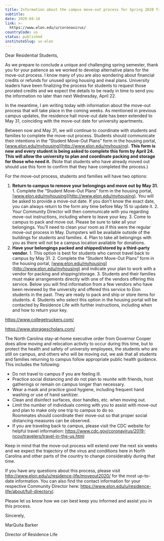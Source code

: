 ```yaml
---
title: Information about the campus move-out process for Spring 2020 from Director of Residence Life MarQuita Barker
subtitle: 
date: 2020-04-16
link: >-
  https://www.elon.edu/u/coronavirus/
countryCode: us
status: published
instituteSlug: us-elon
---
```

Dear Residential Students,

As we prepare to conclude a unique and challenging spring semester, thank you for your patience as we worked to develop alternative plans for the move-out process. I know many of you are also wondering about financial credits or refunds for unused spring housing and meal plans. University leaders have been finalizing the process for students to request those prorated credits and we expect the details to be ready in time to send you the information no later than next Wednesday, April 22.

In the meantime, I am writing today with information about the move-out process that will take place in the coming weeks. As mentioned in previous campus updates, the residence hall move-out date has been extended to May 31, coinciding with the move-out date for university apartments.

Between now and May 31, we will continue to coordinate with students and families to complete the move-out process. Students should communicate their intentions in the “Student Move-Out Plans” form in the housing portal, [www.elon.edu/myhousing](http://www.elon.edu/myhousing). **This form is new and every student is being asked to complete this form by April 24. This will allow the university to plan and coordinate packing and storage for those who need it.** (Note that students who have already moved out should use this form to confirm that they have completed the process.)

For the move-out process, students and families will have two options:

  1. **Return to campus to remove your belongings and move out by May 31.**
    1. Complete the “Student Move-Out Plans” form in the housing portal, [www.elon.edu/myhousing](http://www.elon.edu/myhousing). You will be asked to provide a move-out date. If you don’t know the exact date, you can always return to the form any time before May 15 to update it.
    2. Your Community Director will then communicate with you regarding move-out instructions, including where to leave your key.
    3. Come to campus to pack and move out. Please be sure to take all your belongings. You’ll need to clean your room as if this were the regular move-out process in May. Dumpsters will be available outside of the buildings for students and families.
    4. Plan to take all belongings with you as there will not be a campus location available for donations.
  2. **Have your belongings packed and shipped/stored by a third-party vendor.**
    1. This option is best for students who cannot travel back to campus by May 31.
    2. Complete the “Student Move-Out Plans” form in the housing portal, [www.elon.edu/myhousing](http://www.elon.edu/myhousing) and indicate your plan to work with a vendor for packing and shipping/storage.
    3. Students and their families must make arrangements directly with one of the vendors offering this service. Below you will find information from a few vendors who have been reviewed by the university and offered this service to Elon students in the past. They are ready to pack and ship or store items for students.
    4. Students who select this option in the housing portal will be contacted by Residence Life with further instructions, including when and how to return your key.



<https://www.collegetruckers.com/>

<https://www.storagescholars.com/>

The North Carolina stay-at-home executive order from Governor Cooper does allow moving and relocation activity to occur during this time, but to protect the health and safety of university employees, the students who are still on campus, and others who will be moving out, we ask that all students and families returning to campus follow appropriate public health guidance. This includes the following:

  * Do not travel to campus if you are feeling ill.
  * Practice social distancing and do not plan to reunite with friends, host gatherings or remain on campus longer than necessary.
  * Wear a mask and practice good hygiene, including frequent hand washing or use of hand sanitizer.
  * Clean and disinfect surfaces, door handles, etc. when moving out.
  * Limit the number of individuals coming with you to assist with move-out and plan to make only one trip to campus to do so.  
Roommates should coordinate their move-out so that proper social distancing measures can be observed.
  * If you are traveling back to campus, please visit the CDC website for helpful travel information: <https://www.cdc.gov/coronavirus/2019-ncov/travelers/travel-in-the-us.html>



Keep in mind that the move-out process will extend over the next six weeks and we expect the trajectory of the virus and conditions here in North Carolina and other parts of the country to change considerably during that time.

If you have any questions about this process, please visit <http://www.elon.edu/u/residence-life/moveout2020/> for the most up-to-date information. You can also find the contact information for your respective Community Director here: <https://www.elon.edu/u/residence-life/about/full-directory/>.

Please let us know how we can best keep you informed and assist you in this process.

Sincerely,

MarQuita Barker

Director of Residence Life
